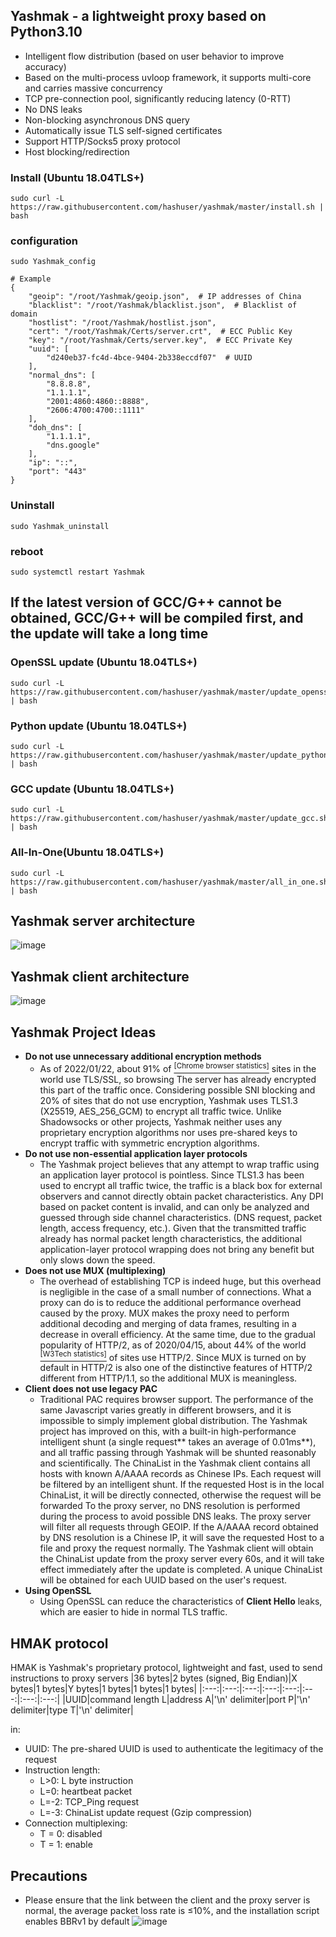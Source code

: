 ## Yashmak - a lightweight proxy based on Python3.10 
* Intelligent flow distribution (based on user behavior to improve accuracy)
* Based on the multi-process uvloop framework, it supports multi-core and carries massive concurrency
* TCP pre-connection pool, significantly reducing latency (0-RTT)
* No DNS leaks
* Non-blocking asynchronous DNS query
* Automatically issue TLS self-signed certificates
* Support HTTP/Socks5 proxy protocol
* Host blocking/redirection

### Install (Ubuntu 18.04TLS+)
```
sudo curl -L https://raw.githubusercontent.com/hashuser/yashmak/master/install.sh | bash
```
### configuration
```
sudo Yashmak_config
```
```shell
# Example
{
    "geoip": "/root/Yashmak/geoip.json",  # IP addresses of China
    "blacklist": "/root/Yashmak/blacklist.json",  # Blacklist of domain
    "hostlist": "/root/Yashmak/hostlist.json",
    "cert": "/root/Yashmak/Certs/server.crt",  # ECC Public Key
    "key": "/root/Yashmak/Certs/server.key",  # ECC Private Key
    "uuid": [
        "d240eb37-fc4d-4bce-9404-2b338eccdf07"  # UUID
    ],
    "normal_dns": [
        "8.8.8.8",
        "1.1.1.1",
        "2001:4860:4860::8888",
        "2606:4700:4700::1111"
    ],
    "doh_dns": [
        "1.1.1.1",
        "dns.google"
    ],
    "ip": "::",
    "port": "443"
}
```
### Uninstall
```
sudo Yashmak_uninstall
```
### reboot
```
sudo systemctl restart Yashmak
```

## If the latest version of GCC/G++ cannot be obtained, GCC/G++ will be compiled first, and the update will take a long time

### OpenSSL update (Ubuntu 18.04TLS+)
```
sudo curl -L https://raw.githubusercontent.com/hashuser/yashmak/master/update_openssl.sh | bash
```
### Python update (Ubuntu 18.04TLS+)
```
sudo curl -L https://raw.githubusercontent.com/hashuser/yashmak/master/update_python.sh | bash
```
### GCC update (Ubuntu 18.04TLS+)
```
sudo curl -L https://raw.githubusercontent.com/hashuser/yashmak/master/update_gcc.sh | bash
```
### All-In-One(Ubuntu 18.04TLS+)
```
sudo curl -L https://raw.githubusercontent.com/hashuser/yashmak/master/all_in_one.sh | bash
```
## Yashmak server architecture
![image](https://github.com/hashuser/yashmak/raw/master/recourse/server.png)
## Yashmak client architecture
![image](https://github.com/hashuser/yashmak/raw/master/recourse/local.png)
## Yashmak Project Ideas
* **Do not use unnecessary additional encryption methods**
   * As of 2022/01/22, about 91% of [<sup>[Chrome browser statistics]</sup>](https://transparencyreport.google.com/https) sites in the world use TLS/SSL, so browsing The server has already encrypted this part of the traffic once. Considering possible SNI blocking and 20% of sites that do not use encryption, Yashmak uses TLS1.3 (X25519, AES_256_GCM) to encrypt all traffic twice. Unlike Shadowsocks or other projects, Yashmak neither uses any proprietary encryption algorithms nor uses pre-shared keys to encrypt traffic with symmetric encryption algorithms.
* **Do not use non-essential application layer protocols**
   * The Yashmak project believes that any attempt to wrap traffic using an application layer protocol is pointless. Since TLS1.3 has been used to encrypt all traffic twice, the traffic is a black box for external observers and cannot directly obtain packet characteristics. Any DPI based on packet content is invalid, and can only be analyzed and guessed through side channel characteristics. (DNS request, packet length, access frequency, etc.). Given that the transmitted traffic already has normal packet length characteristics, the additional application-layer protocol wrapping does not bring any benefit but only slows down the speed.
* **Does not use MUX (multiplexing)**
   * The overhead of establishing TCP is indeed huge, but this overhead is negligible in the case of a small number of connections. What a proxy can do is to reduce the additional performance overhead caused by the proxy. MUX makes the proxy need to perform additional decoding and merging of data frames, resulting in a decrease in overall efficiency. At the same time, due to the gradual popularity of HTTP/2, as of 2020/04/15, about 44% of the world [<sup>[W3Tech statistics]</sup>](https://w3techs.com/technologies/details/ce-http2) of sites use HTTP/2. Since MUX is turned on by default in HTTP/2 is also one of the distinctive features of HTTP/2 different from HTTP/1.1, so the additional MUX is meaningless.
* **Client does not use legacy PAC**
   * Traditional PAC requires browser support. The performance of the same Javascript varies greatly in different browsers, and it is impossible to simply implement global distribution. The Yashmak project has improved on this, with a built-in high-performance intelligent shunt (a single request** takes an average of 0.01ms**), and all traffic passing through Yashmak will be shunted reasonably and scientifically. The ChinaList in the Yashmak client contains all hosts with known A/AAAA records as Chinese IPs. Each request will be filtered by an intelligent shunt. If the requested Host is in the local ChinaList, it will be directly connected, otherwise the request will be forwarded To the proxy server, no DNS resolution is performed during the process to avoid possible DNS leaks. The proxy server will filter all requests through GEOIP. If the A/AAAA record obtained by DNS resolution is a Chinese IP, it will save the requested Host to a file and proxy the request normally. The Yashmak client will obtain the ChinaList update from the proxy server every 60s, and it will take effect immediately after the update is completed. A unique ChinaList will be obtained for each UUID based on the user's request.
* **Using OpenSSL**
   * Using OpenSSL can reduce the characteristics of **Client Hello** leaks, which are easier to hide in normal TLS traffic.
## HMAK protocol
HMAK is Yashmak's proprietary protocol, lightweight and fast, used to send instructions to proxy servers
|36 bytes|2 bytes (signed, Big Endian)|X bytes|1 bytes|Y bytes|1 bytes|1 bytes|1 bytes|
|:---:|:---:|:---:|:---:|:---:|:---:|:---:|:---:|
|UUID|command length L|address A|'\n' delimiter|port P|'\n' delimiter|type T|'\n' delimiter|

in:
* UUID: The pre-shared UUID is used to authenticate the legitimacy of the request
* Instruction length:
   * L>0: L byte instruction
   * L=0: heartbeat packet
   * L=-2: TCP_Ping request
   * L=-3: ChinaList update request (Gzip compression)
* Connection multiplexing:
   * T = 0: disabled
   * T = 1: enable
## Precautions
* Please ensure that the link between the client and the proxy server is normal, the average packet loss rate is ≤10%, and the installation script enables BBRv1 by default
![image](https://raw.githubusercontent.com/hashuser/yashmak/master/recourse/2020-04-19%20132834.png)
